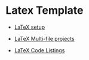 # Latex Template

- [LaTeX setup](https://jacobbishopxy.github.io/docs/2022-12-3-latex-setup/)

- [LaTeX Multi-file projects](https://www.overleaf.com/learn/latex/Multi-file_LaTeX_projects)

- [LaTeX Code Listings](https://nasa.github.io/nasa-latex-docs/html/examples/listing.html)
